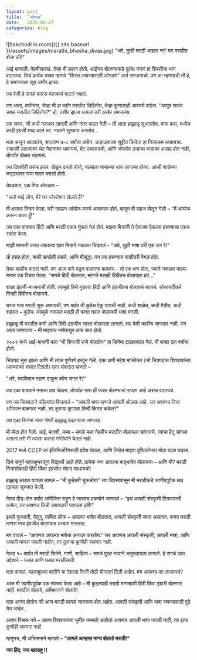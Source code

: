 ```yaml
---
layout: post
title:  "ओळख"
date:   2025-02-27
categories: blog
---
```

![bakchodi in room]({{ site.baseurl }}/assets/images/marathi_bhasha_divas.jpg)
"अरे, तुम्ही मराठी आहात ना? मग मराठीत बोला की!"

आई म्हणाली.
नेहमीसारखं.
तेव्हा मी लहान होतो.
आईच्या बोलण्याकडे दुर्लक्ष करणं हा शिस्तीचा भाग वाटायचा. तिचं प्रत्येक वाक्य म्हणजे "शिस्त लावण्यासाठी ओरडणं" असं समजायचो. पण का म्हणायची ती हे, हे समजायला खूप उशीर झाला.

त्या वेळी हे सगळं फारस महत्त्वाचं वाटलं नव्हतं.

पण आता, वर्षांनंतर, जेव्हा मी हा ब्लॉग मराठीत लिहितोय, तेव्हा कुणालाही आश्चर्य वाटेल. "आयुष सावंत चक्क मराठीत लिहितोय?"
हो, उशीर झाला असला तरी अखेर समजलंय.

एक सवय, जी कधी नकळत लागली आणि नंतर वाढत गेली – ती आता हळूहळू सुधारतोय.
माफ करा, मध्येच काही इंग्रजी शब्द आले तर. नव्याने सुरुवात करतोय…

मला अजून आठवतंय, साधारण ७-८ वर्षांचा असेन.
उन्हाळ्याच्या सुट्टीत क्रिकेट हा नित्यक्रम असायचा.
सकाळी उठल्यावर थेट मैदानावर धावायचं, बॅट उचलायची, आणि जोपर्यंत उन्हाचा कडाका असह्य होत नाही, तोपर्यंत खेळत राहायचं.

त्या दिवशीही तसंच झालं. खेळून दमलो होतो, गळ्याला घामाच्या धारा लागल्या होत्या.
आम्ही शाळेच्या कट्ट्यावर गप्पा मारत बसलो होतो.

तेवढ्यात, एक मित्र ओरडला –

"चलो भाई लोग, मेरे घर प्लेस्टेशन खेलते हैं!"

मी क्षणभर विचार केला. घरी जाऊन आंघोळ करणं आवश्यक होतं. म्हणून मी सहज बोलून गेलो –
"मैं आंघोळ करून आता हूँ!"

त्या एका वाक्यात हिंदी आणि मराठी एकत्र गुंफलं गेलं होतं.
माझ्या मित्रांनी ते ऐकल्या ऐकल्या हसण्याचा एकच स्फोट केला.

माझी मस्करी करत त्यातल्या एका मित्राने नकळत चिडवलं –
"अबे, तुझी भाषा तरी एक कर रे!"

तो हसत होता, बाकी सगळेही हसले, आणि मीसुद्धा.
पण त्या हसण्यात काहीतरी वेगळं होतं.

तेव्हा काहीच वाटलं नाही. पण आज मागे वळून पाहताना कळतंय – तो एक क्षण होता, ज्याने नकळत माझ्या मनात एक विचार पेरला.
"सगळे हिंदी बोलतात, म्हणजे मलाही हिंदीतच बोलायला हवं..."

शाळा इंग्रजी-माध्यमाची होती.
त्यामुळे तिथे मुख्यतः हिंदी आणि इंग्रजीतच बोलायचं व्हायचं.
सोसायटीतले मित्रही हिंदीतच बोलायचे.

घरात मात्र मराठी सुरू असायची, पण बाहेर ती कुठेच ऐकू यायची नाही.
कधी शाळेत, कधी मैत्रीत, कधी शहरात – कुठेच.
त्यामुळे नकळत मराठी ही फक्त घरात बोलायची भाषा बनली.

हळूहळू मी मराठीत कमी आणि हिंदी-इंग्रजीत जास्त बोलायला लागलो.
त्या वेळी काहीच जाणवलं नाही.
पण आता जाणवतंय – मी माझ्याच भाषेपासून लांब जात होतो.

२००९ मध्ये आई-बाबांनी मला "मी शिवाजी राजे बोलतोय" हा सिनेमा दाखवायला नेलं.
मी फक्त दहा वर्षांचा होतो.

चित्रपट सुरु झाला आणि मी त्यात पूर्णपणे हरवून गेलो.
एका क्षणी महेश मांजरेकर (जो चित्रपटात शिवरायांच्या आत्म्याच्या रूपात दिसतो) एका संवादात म्हणतो –

"अरे, स्वाभिमान गहाण टाकून कोण जगतं रे?"

त्या एका वाक्याने मनाचा ठाव घेतला.
तोपर्यंत भाषा ही फक्त बोलण्याचं माध्यम आहे असंच वाटायचं.

पण त्या चित्रपटाने पहिल्यांदा शिकवलं –
"आपली भाषा म्हणजे आपली ओळख आहे. जर आपणच तिचा अभिमान बाळगला नाही, तर दुसऱ्या कुणाला तिची किंमत कळेल?"

त्या एका सिनेमा नंतर गोष्टी हळूहळू बदलायला लागल्या.

मी मोठा होत गेलो.
आई, मावशी, मामा – सगळे मला नेहमीच मराठीत बोलायला सांगायचे.
त्यांचा हेतू चांगला असला तरी मी त्याला फारसं गांभीर्याने घेतलं नाही.

2017 मध्ये COEP ला इंजिनिअरिंगसाठी प्रवेश घेतला, आणि तिथेच माझ्या दृष्टिकोनात मोठा बदल घडला.

तिथे संपूर्ण महाराष्ट्रभरातून विद्यार्थी आले होते.
प्रत्येक जण आपल्या मातृभाषेत बोलायचा – आणि मी?
मराठी मित्रांसोबतही हिंदी किंवा इंग्रजीत संवाद साधायचो!

हळूहळू लक्षात यायला लागलं –
"मी कुठेतरी चुकलोय!"
त्या दिवसापासून मी मराठीकडे जाणीवपूर्वक लक्ष द्यायला सुरुवात केली.

गेल्या दीड-दोन वर्षांत अमेरिकेत राहून हे जास्तच प्रकर्षानं जाणवलं –
"इथं आपली संस्कृती टिकवायची असेल, तर आपणच तिची जबाबदारी घ्यायला हवी!"

इथले गुजराती, तेलुगु, तामिळ लोक – आपल्या भाषेत बोलतात, आपली संस्कृती जपत असतात.
फक्त मराठी माणसं मात्र इंग्रजीत बोलण्यात धन्यता मानतात.

मग वाटलं – "आपणच आपल्या भाषेचा अनादर करतोय."
जर आपणच आपली संस्कृती, आपली भाषा, आणि आपली माणसं जपली नाहीत,
तर दुसऱ्या कुणीही जपणार नाही.

गेल्या १० वर्षांत मी मराठी सिनेमे, गाणी, साहित्य – सगळं पुन्हा नव्याने अनुभवायला लागलो.
हे सगळं एका उद्देशाने – फक्त आणि फक्त मराठीसाठी.

मला कळलं, महाराष्ट्राच्या मातीने या देशाला किती मोठी योगदानं दिली आहेत.
मग आपणच का लाजायचं?

आज मी जाणीवपूर्वक एक संकल्प केला आहे –
मी कुठल्याही मराठी माणसाशी हिंदी किंवा इंग्रजी बोलणार नाही.
मराठीत बोलतो, अभिमानाने बोलतो!

मला आनंद होतोय की आज मराठी माणसं जागरूक होत आहेत.
आपली संस्कृती आणि भाषा जपण्यासाठी पुढे येत आहेत.

आपण विसरू नये –
आपण शिवरायांच्या भूमीत जन्मलो आहोत!
आपणच आपली भाषा जपली नाही, तर इतर कुणीही जपणार नाही.

म्हणूनच, मी अभिमानाने म्हणतो –
**"लागले आम्हास भाग्य बोलतो मराठी!"**

**जय हिंद, जय महाराष्ट्र !!**